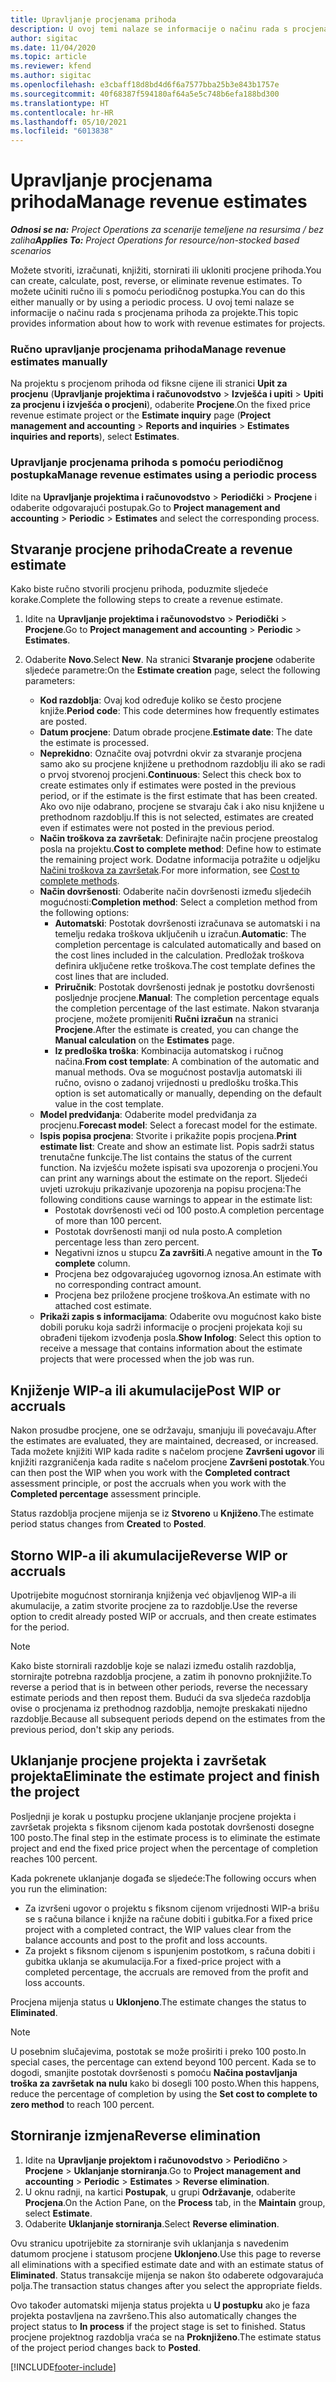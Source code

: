 ```yaml
---
title: Upravljanje procjenama prihoda
description: U ovoj temi nalaze se informacije o načinu rada s procjenama prihoda za projekte.
author: sigitac
ms.date: 11/04/2020
ms.topic: article
ms.reviewer: kfend
ms.author: sigitac
ms.openlocfilehash: e3cbaff18d8bd4d6f6a7577bba25b3e843b1757e
ms.sourcegitcommit: 40f68387f594180af64a5e5c748b6efa188bd300
ms.translationtype: HT
ms.contentlocale: hr-HR
ms.lasthandoff: 05/10/2021
ms.locfileid: "6013838"
---
```

# <a name="manage-revenue-estimates"></a><span data-ttu-id="80167-103">Upravljanje procjenama prihoda</span><span class="sxs-lookup"><span data-stu-id="80167-103">Manage revenue estimates</span></span>

<span data-ttu-id="80167-104">_**Odnosi se na:** Project Operations za scenarije temeljene na resursima / bez zaliha_</span><span class="sxs-lookup"><span data-stu-id="80167-104">_**Applies To:** Project Operations for resource/non-stocked based scenarios_</span></span>

<span data-ttu-id="80167-105">Možete stvoriti, izračunati, knjižiti, stornirati ili ukloniti procjene prihoda.</span><span class="sxs-lookup"><span data-stu-id="80167-105">You can create, calculate, post, reverse, or eliminate revenue estimates.</span></span> <span data-ttu-id="80167-106">To možete učiniti ručno ili s pomoću periodičnog postupka.</span><span class="sxs-lookup"><span data-stu-id="80167-106">You can do this either manually or by using a periodic process.</span></span> <span data-ttu-id="80167-107">U ovoj temi nalaze se informacije o načinu rada s procjenama prihoda za projekte.</span><span class="sxs-lookup"><span data-stu-id="80167-107">This topic provides information about how to work with revenue estimates for projects.</span></span>

### <a name="manage-revenue-estimates-manually"></a><span data-ttu-id="80167-108">Ručno upravljanje procjenama prihoda</span><span class="sxs-lookup"><span data-stu-id="80167-108">Manage revenue estimates manually</span></span>

<span data-ttu-id="80167-109">Na projektu s procjenom prihoda od fiksne cijene ili stranici **Upit za procjenu** (**Upravljanje projektima i računovodstvo** > **Izvješća i upiti** > **Upiti za procjenu i izvješća o procjeni**), odaberite **Procjene**.</span><span class="sxs-lookup"><span data-stu-id="80167-109">On the fixed price revenue estimate project or the **Estimate inquiry** page (**Project management and accounting** > **Reports and inquiries** > **Estimates inquiries and reports**), select **Estimates**.</span></span>

### <a name="manage-revenue-estimates-using-a-periodic-process"></a><span data-ttu-id="80167-110">Upravljanje procjenama prihoda s pomoću periodičnog postupka</span><span class="sxs-lookup"><span data-stu-id="80167-110">Manage revenue estimates using a periodic process</span></span>

<span data-ttu-id="80167-111">Idite na **Upravljanje projektima i računovodstvo** > **Periodički** > **Procjene** i odaberite odgovarajući postupak.</span><span class="sxs-lookup"><span data-stu-id="80167-111">Go to **Project management and accounting** > **Periodic** > **Estimates** and select the corresponding process.</span></span>

## <a name="create-a-revenue-estimate"></a><span data-ttu-id="80167-112">Stvaranje procjene prihoda</span><span class="sxs-lookup"><span data-stu-id="80167-112">Create a revenue estimate</span></span>

<span data-ttu-id="80167-113">Kako biste ručno stvorili procjenu prihoda, poduzmite sljedeće korake.</span><span class="sxs-lookup"><span data-stu-id="80167-113">Complete the following steps to create a revenue estimate.</span></span> 

1. <span data-ttu-id="80167-114">Idite na **Upravljanje projektima i računovodstvo** > **Periodički** > **Procjene**.</span><span class="sxs-lookup"><span data-stu-id="80167-114">Go to **Project management and accounting** > **Periodic** > **Estimates**.</span></span>
2. <span data-ttu-id="80167-115">Odaberite **Novo**.</span><span class="sxs-lookup"><span data-stu-id="80167-115">Select **New**.</span></span> <span data-ttu-id="80167-116">Na stranici **Stvaranje procjene** odaberite sljedeće parametre:</span><span class="sxs-lookup"><span data-stu-id="80167-116">On the **Estimate creation** page, select the following parameters:</span></span>

   - <span data-ttu-id="80167-117">**Kod razdoblja**: Ovaj kod određuje koliko se često procjene knjiže.</span><span class="sxs-lookup"><span data-stu-id="80167-117">**Period code**: This code determines how frequently estimates are posted.</span></span>
   - <span data-ttu-id="80167-118">**Datum procjene**: Datum obrade procjene.</span><span class="sxs-lookup"><span data-stu-id="80167-118">**Estimate date**: The date the estimate is processed.</span></span>
   - <span data-ttu-id="80167-119">**Neprekidno**: Označite ovaj potvrdni okvir za stvaranje procjena samo ako su procjene knjižene u prethodnom razdoblju ili ako se radi o prvoj stvorenoj procjeni.</span><span class="sxs-lookup"><span data-stu-id="80167-119">**Continuous**: Select this check box to create estimates only if estimates were posted in the previous period, or if the estimate is the first estimate that has been created.</span></span> <span data-ttu-id="80167-120">Ako ovo nije odabrano, procjene se stvaraju čak i ako nisu knjižene u prethodnom razdoblju.</span><span class="sxs-lookup"><span data-stu-id="80167-120">If this is not selected, estimates are created even if estimates were not posted in the previous period.</span></span>
   - <span data-ttu-id="80167-121">**Način troškova za završetak**: Definirajte način procjene preostalog posla na projektu.</span><span class="sxs-lookup"><span data-stu-id="80167-121">**Cost to complete method**: Define how to estimate the remaining project work.</span></span> <span data-ttu-id="80167-122">Dodatne informacija potražite u odjeljku [Načini troškova za završetak](cost-complete-methods.md).</span><span class="sxs-lookup"><span data-stu-id="80167-122">For more information, see [Cost to complete methods](cost-complete-methods.md).</span></span>
   - <span data-ttu-id="80167-123">**Način dovršenosti**: Odaberite način dovršenosti između sljedećih mogućnosti:</span><span class="sxs-lookup"><span data-stu-id="80167-123">**Completion method**: Select a completion method from the following options:</span></span>
     - <span data-ttu-id="80167-124">**Automatski**: Postotak dovršenosti izračunava se automatski i na temelju redaka troškova uključenih u izračun.</span><span class="sxs-lookup"><span data-stu-id="80167-124">**Automatic**: The completion percentage is calculated automatically and based on the cost lines included in the calculation.</span></span> <span data-ttu-id="80167-125">Predložak troškova definira uključene retke troškova.</span><span class="sxs-lookup"><span data-stu-id="80167-125">The cost template defines the cost lines that are included.</span></span>
     - <span data-ttu-id="80167-126">**Priručnik**: Postotak dovršenosti jednak je postotku dovršenosti posljednje procjene.</span><span class="sxs-lookup"><span data-stu-id="80167-126">**Manual**: The completion percentage equals the completion percentage of the last estimate.</span></span> <span data-ttu-id="80167-127">Nakon stvaranja procjene, možete promijeniti **Ručni izračun** na stranici **Procjene**.</span><span class="sxs-lookup"><span data-stu-id="80167-127">After the estimate is created, you can change the **Manual calculation** on the **Estimates** page.</span></span>
     - <span data-ttu-id="80167-128">**Iz predloška troška**: Kombinacija automatskog i ručnog načina.</span><span class="sxs-lookup"><span data-stu-id="80167-128">**From cost template**: A combination of the automatic and manual methods.</span></span> <span data-ttu-id="80167-129">Ova se mogućnost postavlja automatski ili ručno, ovisno o zadanoj vrijednosti u predlošku troška.</span><span class="sxs-lookup"><span data-stu-id="80167-129">This option is set automatically or manually, depending on the default value in the cost template.</span></span>
   - <span data-ttu-id="80167-130">**Model predviđanja**: Odaberite model predviđanja za procjenu.</span><span class="sxs-lookup"><span data-stu-id="80167-130">**Forecast model**: Select a forecast model for the estimate.</span></span>
   - <span data-ttu-id="80167-131">**Ispis popisa procjena**: Stvorite i prikažite popis procjena.</span><span class="sxs-lookup"><span data-stu-id="80167-131">**Print estimate list**: Create and show an estimate list.</span></span> <span data-ttu-id="80167-132">Popis sadrži status trenutačne funkcije.</span><span class="sxs-lookup"><span data-stu-id="80167-132">The list contains the status of the current function.</span></span> <span data-ttu-id="80167-133">Na izvješću možete ispisati sva upozorenja o procjeni.</span><span class="sxs-lookup"><span data-stu-id="80167-133">You can print any warnings about the estimate on the report.</span></span> <span data-ttu-id="80167-134">Sljedeći uvjeti uzrokuju prikazivanje upozorenja na popisu procjena:</span><span class="sxs-lookup"><span data-stu-id="80167-134">The following conditions cause warnings to appear in the estimate list:</span></span>
     - <span data-ttu-id="80167-135">Postotak dovršenosti veći od 100 posto.</span><span class="sxs-lookup"><span data-stu-id="80167-135">A completion percentage of more than 100 percent.</span></span>
     - <span data-ttu-id="80167-136">Postotak dovršenosti manji od nula posto.</span><span class="sxs-lookup"><span data-stu-id="80167-136">A completion percentage less than zero percent.</span></span>
     - <span data-ttu-id="80167-137">Negativni iznos u stupcu **Za završiti**.</span><span class="sxs-lookup"><span data-stu-id="80167-137">A negative amount in the **To complete** column.</span></span>
     - <span data-ttu-id="80167-138">Procjena bez odgovarajućeg ugovornog iznosa.</span><span class="sxs-lookup"><span data-stu-id="80167-138">An estimate with no corresponding contract amount.</span></span>
     - <span data-ttu-id="80167-139">Procjena bez priložene procjene troškova.</span><span class="sxs-lookup"><span data-stu-id="80167-139">An estimate with no attached cost estimate.</span></span>
   - <span data-ttu-id="80167-140">**Prikaži zapis s informacijama**: Odaberite ovu mogućnost kako biste dobili poruku koja sadrži informacije o procjeni projekata koji su obrađeni tijekom izvođenja posla.</span><span class="sxs-lookup"><span data-stu-id="80167-140">**Show Infolog**: Select this option to receive a message that contains information about the estimate projects that were processed when the job was run.</span></span>


## <a name="post-wip-or-accruals"></a><span data-ttu-id="80167-141">Knjiženje WIP-a ili akumulacije</span><span class="sxs-lookup"><span data-stu-id="80167-141">Post WIP or accruals</span></span>

<span data-ttu-id="80167-142">Nakon prosudbe procjene, one se održavaju, smanjuju ili povećavaju.</span><span class="sxs-lookup"><span data-stu-id="80167-142">After the estimates are evaluated, they are maintained, decreased, or increased.</span></span> <span data-ttu-id="80167-143">Tada možete knjižiti WIP kada radite s načelom procjene **Završeni ugovor** ili knjižiti razgraničenja kada radite s načelom procjene **Završeni postotak**.</span><span class="sxs-lookup"><span data-stu-id="80167-143">You can then post the WIP when you work with the **Completed contract** assessment principle, or post the accruals when you work with the **Completed percentage** assessment principle.</span></span>
  
<span data-ttu-id="80167-144">Status razdoblja procjene mijenja se iz **Stvoreno** u **Knjiženo**.</span><span class="sxs-lookup"><span data-stu-id="80167-144">The estimate period status changes from **Created** to **Posted**.</span></span>

## <a name="reverse-wip-or-accruals"></a><span data-ttu-id="80167-145">Storno WIP-a ili akumulacije</span><span class="sxs-lookup"><span data-stu-id="80167-145">Reverse WIP or accruals</span></span>

<span data-ttu-id="80167-146">Upotrijebite mogućnost storniranja knjiženja već objavljenog WIP-a ili akumulacije, a zatim stvorite procjene za to razdoblje.</span><span class="sxs-lookup"><span data-stu-id="80167-146">Use the reverse option to credit already posted WIP or accruals, and then create estimates for the period.</span></span>

> [!NOTE]
> <span data-ttu-id="80167-147">Kako biste stornirali razdoblje koje se nalazi između ostalih razdoblja, stornirajte potrebna razdoblja procjene, a zatim ih ponovno proknjižite.</span><span class="sxs-lookup"><span data-stu-id="80167-147">To reverse a period that is in between other periods, reverse the necessary estimate periods and then repost them.</span></span> <span data-ttu-id="80167-148">Budući da sva sljedeća razdoblja ovise o procjenama iz prethodnog razdoblja, nemojte preskakati nijedno razdoblje.</span><span class="sxs-lookup"><span data-stu-id="80167-148">Because all subsequent periods depend on the estimates from the previous period, don't skip any periods.</span></span>

## <a name="eliminate-the-estimate-project-and-finish-the-project"></a><span data-ttu-id="80167-149">Uklanjanje procjene projekta i završetak projekta</span><span class="sxs-lookup"><span data-stu-id="80167-149">Eliminate the estimate project and finish the project</span></span>

<span data-ttu-id="80167-150">Posljednji je korak u postupku procjene uklanjanje procjene projekta i završetak projekta s fiksnom cijenom kada postotak dovršenosti dosegne 100 posto.</span><span class="sxs-lookup"><span data-stu-id="80167-150">The final step in the estimate process is to eliminate the estimate project and end the fixed price project when the percentage of completion reaches 100 percent.</span></span>

<span data-ttu-id="80167-151">Kada pokrenete uklanjanje događa se sljedeće:</span><span class="sxs-lookup"><span data-stu-id="80167-151">The following occurs when you run the elimination:</span></span>

- <span data-ttu-id="80167-152">Za izvršeni ugovor o projektu s fiksnom cijenom vrijednosti WIP-a brišu se s računa bilance i knjiže na račune dobiti i gubitka.</span><span class="sxs-lookup"><span data-stu-id="80167-152">For a fixed price project with a completed contract, the WIP values clear from the balance accounts and post to the profit and loss accounts.</span></span>
- <span data-ttu-id="80167-153">Za projekt s fiksnom cijenom s ispunjenim postotkom, s računa dobiti i gubitka uklanja se akumulacija.</span><span class="sxs-lookup"><span data-stu-id="80167-153">For a fixed-price project with a completed percentage, the accruals are removed from the profit and loss accounts.</span></span>

<span data-ttu-id="80167-154">Procjena mijenja status u **Uklonjeno**.</span><span class="sxs-lookup"><span data-stu-id="80167-154">The estimate changes the status to **Eliminated**.</span></span>

> [!NOTE]
> <span data-ttu-id="80167-155">U posebnim slučajevima, postotak se može proširiti i preko 100 posto.</span><span class="sxs-lookup"><span data-stu-id="80167-155">In special cases, the percentage can extend beyond 100 percent.</span></span> <span data-ttu-id="80167-156">Kada se to dogodi, smanjite postotak dovršenosti s pomoću **Načina postavljanja troška za završetak na nulu** kako bi dosegli 100 posto.</span><span class="sxs-lookup"><span data-stu-id="80167-156">When this happens, reduce the percentage of completion by using the **Set cost to complete to zero method** to reach 100 percent.</span></span>

## <a name="reverse-elimination"></a><span data-ttu-id="80167-157">Storniranje izmjena</span><span class="sxs-lookup"><span data-stu-id="80167-157">Reverse elimination</span></span>

1. <span data-ttu-id="80167-158">Idite na **Upravljanje projektom i računovodstvo** > **Periodično** > **Procjene** > **Uklanjanje storniranja**.</span><span class="sxs-lookup"><span data-stu-id="80167-158">Go to **Project management and accounting** > **Periodic** > **Estimates** > **Reverse elimination**.</span></span> 
2. <span data-ttu-id="80167-159">U oknu radnji, na kartici **Postupak**, u grupi **Održavanje**, odaberite **Procjena**.</span><span class="sxs-lookup"><span data-stu-id="80167-159">On the Action Pane, on the **Process** tab, in the **Maintain** group, select **Estimate**.</span></span> 
3. <span data-ttu-id="80167-160">Odaberite **Uklanjanje storniranja**.</span><span class="sxs-lookup"><span data-stu-id="80167-160">Select **Reverse elimination**.</span></span>

<span data-ttu-id="80167-161">Ovu stranicu upotrijebite za storniranje svih uklanjanja s navedenim datumom procjene i statusom procjene **Uklonjeno**.</span><span class="sxs-lookup"><span data-stu-id="80167-161">Use this page to reverse all eliminations with a specified estimate date and with an estimate status of **Eliminated**.</span></span> <span data-ttu-id="80167-162">Status transakcije mijenja se nakon što odaberete odgovarajuća polja.</span><span class="sxs-lookup"><span data-stu-id="80167-162">The transaction status changes after you select the appropriate fields.</span></span>

<span data-ttu-id="80167-163">Ovo također automatski mijenja status projekta u **U postupku** ako je faza projekta postavljena na završeno.</span><span class="sxs-lookup"><span data-stu-id="80167-163">This also automatically changes the project status to **In process** if the project stage is set to finished.</span></span> <span data-ttu-id="80167-164">Status procjene projektnog razdoblja vraća se na **Proknjiženo**.</span><span class="sxs-lookup"><span data-stu-id="80167-164">The estimate status of the project period changes back to **Posted**.</span></span>


[!INCLUDE[footer-include](../includes/footer-banner.md)]